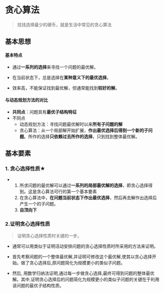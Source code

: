 # 贪心算法

> 找钱选择最少的硬币，就是生活中常见的贪心算法

## 基本思想

#### **基本特点**

- 通过**一系列的选择**来寻找一个问题的最优解。

- 在当前状态下，总是选择在**某种意义下的最优选择**。
- 效率高，不能保证找到最优解，但通常能找到**较好的解**。

#### **与动态规划方法的对比**

- **共同点**：问题具有**最优子结构特征**
- 不同点
  - 动态规划方法：寻找问题最优解时以来**所有子问题的解**
  - 贪心算法：从一个局部解开始扩展，**作出最优选择后得到一个新的子问题**。所作的选择**只依赖过去所作的选择**，只到找到整体最优解。

## **基本要素**

### 1. **贪心选择性质★**

- 1. 所求问题的最优解可以通过**一系列的局部最优解的选择**，即贪心选择得到。这是贪心算法可行的第一个基本要素
  2. 在贪心算法中，**在问题当前状态下作出最优选择**，然后再去解作出选择后产生一个的子问题。
  3. **自顶向下**

### 2.**证明贪心选择性质**

> 证明贪心选择性质时关键的一步。

- 通常可以用类似于证明活动安排问题的贪心选择性质时所采用的方法来证明。

- 首先考察间题的一个整体最优解,并证明可修改这个最优解,使其以贪心选择开始。做了贪心选择后,原问题简化为规模更小的类似子问题。

- 然后, 用数学归纳法证明,通过每一步做贪心选择,最终可得到问题的整体最优解。其中,证明贪心选择后的问题简化为规模更小的类似子问题的关键在于利用该问题的最优子结构性质。